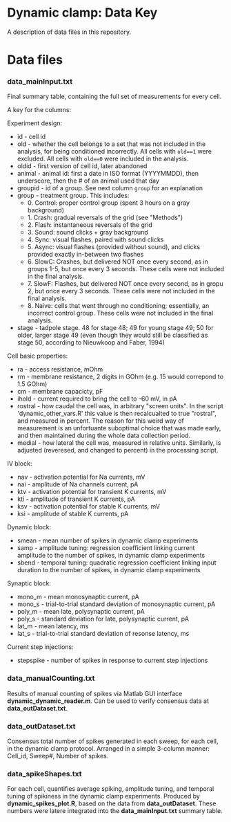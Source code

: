 Dynamic clamp: Data Key
==================

A description of data files in this repository.

# Data files

### data_mainInput.txt	

Final summary table, containing the full set of measurements for every cell.

A key for the columns:

Experiment design:
* id - cell id
* old - whether the cell belongs to a set that was not included in the analysis, for being conditioned incorrectly. All cells with `old==1` were excluded. All cells with `old==0` were included in the analysis.
* oldid	 - first version of cell id, later abandoned
* animal - animal id: first a date in ISO format (YYYYMMDD), then underscore, then the # of an animal used that day
* groupid - id of a group. See next column `group` for an explanation
* group	- treatment group. This includes:
  * 0\. Control: proper control group (spent 3 hours on a gray background)
  * 1\. Crash: gradual reversals of the grid (see "Methods")
  * 2\. Flash: instantaneous reversals of the grid
  * 3\. Sound: sound clicks + gray background
  * 4\. Sync: visual flashes, paired with sound clicks
  * 5\. Async: visual flashes (provided without sound), and clicks provided exactly in-between two flashes
  * 6\. SlowC: Crashes, but delivered NOT once every second, as in groups 1-5, but once every 3 seconds. These cells were not included in the final analysis.
  * 7\. SlowF: Flashes, but delivered NOT once every second, as in gropu 2, but once every 3 seconds. These cells were not included in the final analysis.
  * 8\. Naive: cells that went through no conditioning; essentially, an incorrect control group. These cells were not included in the final analysis.
* stage - tadpole stage. 48 for stage 48; 49 for young stage 49; 50 for older, larger stage 49 (even though they would still be classified as stage 50, according to Nieuwkoop and Faber, 1994)

Cell basic properties:
* ra - access resistance, mOhm
* rm - membrane resistance, 2 digits in GOhm (e.g. 15 would correpond to 1.5 GOhm)
* cm - membrane capacicty, pF
* ihold	- current required to bring the cell to -60 mV, in pA
* rostral - how caudal the cell was, in arbitrary "screen units". In the script 'dynamic_other_vars.R' this value is then recalcualted to true "rostral", and measured in percent. The reason for this weird way of measurement is an unfortuante suboptimal choice that was made early, and then maintained during the whole data collection period.
* medial - how lateral the cell was, measured in relative units. Similarly, is adjusted (reveresed, and changed to percent) in the processing script.

IV block:
* nav - activation potential for Na currents, mV
* nai - amplitude of Na channels current, pA
* ktv - activation potential for transient K currents, mV
* kti - amplitude of transient K currents, pA
* ksv - activation potential for stable K currents, mV
* ksi - amplitude of stable K currents, pA

Dynamic block:
* smean	- mean number of spikes in dynamic clamp experiments
* samp - amplitude tuning: regression coefficient linking current amplitude to the number of spikes, in dynamic clamp experiments
* sbend	- temporal tuning: quadratic regression coefficient linking input duration to the number of spikes, in dynamic clamp experiments

Synaptic block:
* mono_m - mean monosynaptic current, pA
* mono_s - trial-to-trial standard deviation of monosynaptic current, pA
* poly_m - mean late, polysynaptic current, pA
* poly_s - standard deviation for late, polysynaptic current, pA
* lat_m	- mean latency, ms
* lat_s - trial-to-trial standard deviation of resonse latency, ms

Current step injections:
* stepspike - number of spikes in response to current step injections

### data_manualCounting.txt	

Results of manual counting of spikes via Matlab GUI interface **dynamic_dynamic_reader.m**. Can be used to verify consensus data at **data_outDataset.txt**.

### data_outDataset.txt	

Consensus total number of spikes generated in each sweep, for each cell, in the dynamic clamp protocol. Arranged in a simple 3-column manner: Cell_id, Sweep#, Number of spikes. 

### data_spikeShapes.txt

For each cell, quantifies average spiking, amplitude tuning, and temporal tuning of spikiness in the dynamic clamp experiments. Produced by **dynamic_spikes_plot.R**, based on the data from **data_outDataset**. These numbers were latere integrated into the **data_mainInput.txt** summary table.
